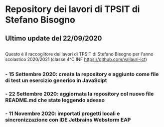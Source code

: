 # Repository dei lavori di TPSIT di Stefano Bisogno
## Ultimo update del 22/09/2020
##
Questo è il raccoglitore dei lavori di TPSIT di Stefano Bisogno per l'anno scolastico 2020/2021 (classe 4^C INF https://github.com/vallauri-ict)
##
##
### - 15 Settembre 2020: creata la repository e aggiunto come file di test un esercizio generico in JavaScipt
### - 22 Settembre 2020: aggiornata la repository col nuovo file README.md che state leggendo adesso
### - 11 Novembre 2020: importati progetti locali e sincronizzazione con IDE Jetbrains Webstorm EAP
